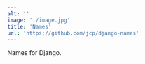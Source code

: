 ```yaml
---
alt: ''
image: './image.jpg'
title: 'Names'
url: 'https://github.com/jcp/django-names'
---
```


Names for Django.
